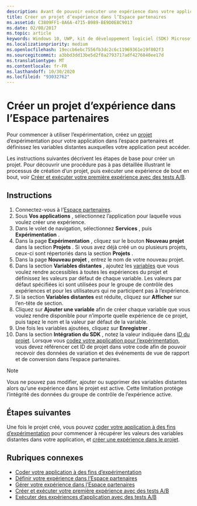 ```yaml
---
description: Avant de pouvoir exécuter une expérience dans votre application de plateforme Windows universelle (UWP) avec un test A/B, vous devez créer un projet et définir vos variables distantes dans l’espace partenaires.
title: Créer un projet d’expérience dans l’Espace partenaires
ms.assetid: C3809FF1-0A6A-4715-B989-BE9D0E8C9013
ms.date: 02/08/2017
ms.topic: article
keywords: Windows 10, UWP, kit de développement logiciel (SDK) Microsoft Store services, tests A/B, expériences
ms.localizationpriority: medium
ms.openlocfilehash: 19eccb6ebc7556fb3dc2c6c11969361e19f802f3
ms.sourcegitcommit: a3bbd3dd13be5d2f8a2793717adf4276840ee17d
ms.translationtype: MT
ms.contentlocale: fr-FR
ms.lasthandoff: 10/30/2020
ms.locfileid: "93032762"
---
```

# <a name="create-an-experiment-project-in-partner-center"></a>Créer un projet d’expérience dans l’Espace partenaires

Pour commencer à utiliser l’expérimentation, créez un [projet](run-app-experiments-with-a-b-testing.md#terms) d’expérimentation pour votre application dans l’espace partenaires et définissez les variables distantes auxquelles votre application peut accéder.

Les instructions suivantes décrivent les étapes de base pour créer un projet. Pour découvrir une procédure pas à pas détaillée illustrant le processus de création d’un projet, puis exécuter une expérience de bout en bout, voir [Créer et exécuter votre première expérience avec des tests A/B](create-and-run-your-first-experiment-with-a-b-testing.md).

## <a name="instructions"></a>Instructions

1. Connectez-vous à l’[Espace partenaires](https://partner.microsoft.com/dashboard).
2. Sous **Vos applications** , sélectionnez l’application pour laquelle vous voulez créer une expérience.
3. Dans le volet de navigation, sélectionnez **Services** , puis **Expérimentation** .
4. Dans la page **Expérimentation** , cliquez sur le bouton **Nouveau projet** dans la section **Projets** . Si vous avez déjà créé un ou plusieurs projets, ceux-ci sont répertoriés dans la section **Projets** .
5. Dans la page **Nouveau projet** , entrez le nom de votre nouveau projet.
6. Dans la section **Variables distantes** , ajoutez les [variables](run-app-experiments-with-a-b-testing.md#terms) que vous voulez rendre accessibles à toutes les expériences du projet et définissez les valeurs par défaut de chaque variable. Les valeurs par défaut spécifiées ici sont utilisées pour le groupe de contrôle des expériences et pour les utilisateurs qui ne participent pas à l’expérience.
  1. Si la section **Variables distantes** est réduite, cliquez sur **Afficher** sur l’en-tête de section.
  2. Cliquez sur **Ajouter une variable** afin de créer chaque variable que vous voulez rendre disponible pour n’importe quelle expérience de ce projet, puis tapez le nom et la valeur par défaut de la variable.
  3. Une fois les variables ajoutées, cliquez sur **Enregistrer** .
3. Dans la section **Intégration du SDK** , notez la valeur indiquée dans [ID du projet](run-app-experiments-with-a-b-testing.md#terms). Lorsque vous [codez votre application pour l’expérimentation](code-your-experiment-in-your-app.md), vous devez référencer cet ID de projet dans votre code afin de pouvoir recevoir des données de variation et des événements de vue de rapport et de conversion dans l’espace partenaires.

> [!NOTE]
> Vous ne pouvez pas modifier, ajouter ou supprimer des variables distantes alors qu’une expérience dans le projet est active. Cette limitation protège l’intégrité des données du groupe de contrôle de l’expérience active.


## <a name="next-steps"></a>Étapes suivantes

Une fois le projet créé, vous pouvez [coder votre application à des fins d’expérimentation](code-your-experiment-in-your-app.md) pour commencer à récupérer les valeurs des variables distantes dans votre application, et [créer une expérience dans le projet](define-your-experiment-in-the-dev-center-dashboard.md).

## <a name="related-topics"></a>Rubriques connexes

* [Coder votre application à des fins d’expérimentation](code-your-experiment-in-your-app.md)
* [Définir votre expérience dans l’Espace partenaires](define-your-experiment-in-the-dev-center-dashboard.md)
* [Gérer votre expérience dans l’Espace partenaires](manage-your-experiment.md)
* [Créer et exécuter votre première expérience avec des tests A/B](create-and-run-your-first-experiment-with-a-b-testing.md)
* [Exécuter des expériences d’application avec des tests A/B](run-app-experiments-with-a-b-testing.md)
